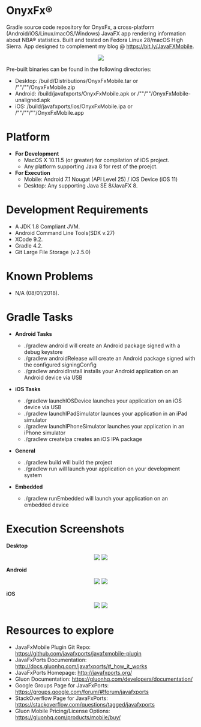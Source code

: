 # OnyxFx®
Gradle source code repository for OnyxFx, a cross-platform (Android/iOS/Linux/macOS/Windows) JavaFX app rendering information about NBA® statistics. Built and tested on Fedora Linux 28/macOS High Sierra. App designed to complement my blog @ https://bit.ly/JavaFXMobile.

<p align="center"> <img src ="https://raw.githubusercontent.com/afinlay5/OnyxFx/master/blog.png"/> </p>

Pre-built binaries can be found in the following directories:

- Desktop: /build/Distributions/OnyxFxMobile.tar or /""/""/OnyxFxMobile.zip <br />
- Android: /build/javafxports/OnyxFxMobile.apk or /""/""/OnyxFxMobile-unaligned.apk <br />
- iOS:	/build/javafxports/ios/OnyxFxMobile.ipa or /""/""/""/OnyxFxMobile.app <br />

# Platform 
- **For Development**
	- MacOS X 10.11.5 (or greater) for compilation of iOS project. 	
	- Any platform supporting Java 8 for rest of the proejct.
- **For Execution** 
	- Mobile: Android 7.1 Nougat (API Level 25) / iOS Device (iOS 11)
	- Desktop: Any supporting Java SE 8/JavaFX 8.

# Development Requirements
- A JDK 1.8 Compliant JVM.
- Android Command Line Tools(SDK v.27)
- XCode 9.2.
- Gradle 4.2.
- Git Large File Storage (v.2.5.0)

# Known Problems
- N/A (08/01/2018).

# Gradle Tasks
- **Android Tasks**
	- ./gradlew android will create an Android package signed with a debug keystore
	- ./gradlew androidRelease will create an Android package signed with the configured signingConfig
	- ./gradlew androidInstall installs your Android application on an Android device via USB

- **iOS Tasks**
	- ./gradlew launchIOSDevice launches your application on an iOS device via USB
	- ./gradlew launchIPadSimulator launces your application in an iPad simulator
	- ./gradlew launchIPhoneSimulator launches your application in an iPhone simulator
	- ./gradlew createIpa creates an iOS IPA package

- **General**
	- ./gradlew build will build the project
	- ./gradlew run will launch your application on your development system

- **Embedded**
	- ./gradlew runEmbedded will launch your application on an embedded device

# Execution Screenshots

**Desktop**
<p align="center"> 
	<img src ="https://raw.githubusercontent.com/afinlay5/OnyxFx/master/exc_screenshots/DESKTOP_1.png"/>
	<img src ="https://raw.githubusercontent.com/afinlay5/OnyxFx/master/exc_screenshots/DESKTOP_2.png"/> 
</p>
	
**Android**
<p align="center"> 
	<img src ="https://raw.githubusercontent.com/afinlay5/OnyxFx/master/exc_screenshots/ANDROID_1.png"/>
	<img src ="https://raw.githubusercontent.com/afinlay5/OnyxFx/master/exc_screenshots/ANDROID_2.png"/> 
</p>

**iOS**
<p align="center"> 
	<img src ="https://raw.githubusercontent.com/afinlay5/OnyxFx/master/exc_screenshots/iOS_1.png"/>
	<img src ="https://raw.githubusercontent.com/afinlay5/OnyxFx/master/exc_screenshots/iOS_2.png"/> 
</p>
	
# Resources to explore
-	JavaFxMobile Plugin Git Repo: https://github.com/javafxports/javafxmobile-plugin
-	JavaFxPorts Documentation: http://docs.gluonhq.com/javafxports/#_how_it_works
-	JavaFxPorts Homepage: http://javafxports.org/
-	Gluon Documentation: https://gluonhq.com/developers/documentation/
-	Google Groups Page for JavaFxPorts: https://groups.google.com/forum/#!forum/javafxports
-	StackOverflow Page for JavaFxPorts: https://stackoverflow.com/questions/tagged/javafxports
-	Gluon Mobile Pricing/License Options: https://gluonhq.com/products/mobile/buy/
